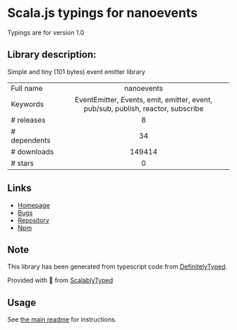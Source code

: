 
# Scala.js typings for nanoevents

Typings are for version 1.0

## Library description:
Simple and tiny (101 bytes) event emitter library

|                    |                 |
| ------------------ | :-------------: |
| Full name          | nanoevents |
| Keywords           | EventEmitter, Events, emit, emitter, event, pub/sub, publish, reactor, subscribe |
| # releases         | 8 |
| # dependents       | 34 |
| # downloads        | 149414 |
| # stars            | 0 |

## Links
- [Homepage](https://github.com/ai/nanoevents#readme)
- [Bugs](https://github.com/ai/nanoevents/issues)
- [Repository](https://github.com/ai/nanoevents)
- [Npm](https://www.npmjs.com/package/nanoevents)
    


## Note
This library has been generated from typescript code from [DefinitelyTyped](https://definitelytyped.org).

Provided with :purple_heart: from [ScalablyTyped](https://github.com/oyvindberg/ScalablyTyped)

## Usage
See [the main readme](../../readme.md) for instructions.


